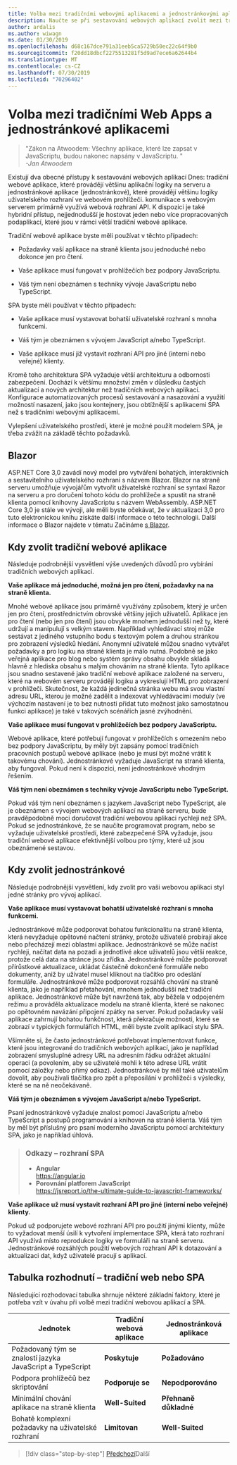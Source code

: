 ```yaml
---
title: Volba mezi tradičními webovými aplikacemi a jednostránkovými aplikacemi
description: Naučte se při sestavování webových aplikací zvolit mezi tradičními webovými aplikacemi a jednostránkové (Single Page Applications).
author: ardalis
ms.author: wiwagn
ms.date: 01/30/2019
ms.openlocfilehash: d68c167dce791a31eeb5ca5729b50ec22c64f9b0
ms.sourcegitcommit: f20dd18dbcf2275513281f5d9ad7ece6a62644b4
ms.translationtype: MT
ms.contentlocale: cs-CZ
ms.lasthandoff: 07/30/2019
ms.locfileid: "70296402"
---
```

# <a name="choose-between-traditional-web-apps-and-single-page-apps-spas"></a>Volba mezi tradičními Web Apps a jednostránkové aplikacemi

> "Zákon na Atwoodem: Všechny aplikace, které lze zapsat v JavaScriptu, budou nakonec napsány v JavaScriptu. "  
> _\-Jan Atwoodem_

Existují dva obecné přístupy k sestavování webových aplikací Dnes: tradiční webové aplikace, které provádějí většinu aplikační logiky na serveru a jednostránkové aplikace (jednostránkové), které provádějí většinu logiky uživatelského rozhraní ve webovém prohlížeči. komunikace s webovým serverem primárně využívá webová rozhraní API. K dispozici je také hybridní přístup, nejjednodušší je hostovat jeden nebo více propracovaných podaplikací, které jsou v rámci větší tradiční webové aplikace.

Tradiční webové aplikace byste měli používat v těchto případech:

- Požadavky vaší aplikace na straně klienta jsou jednoduché nebo dokonce jen pro čtení.

- Vaše aplikace musí fungovat v prohlížečích bez podpory JavaScriptu.

- Váš tým není obeznámen s techniky vývoje JavaScriptu nebo TypeScript.

SPA byste měli používat v těchto případech:

- Vaše aplikace musí vystavovat bohatší uživatelské rozhraní s mnoha funkcemi.

- Váš tým je obeznámen s vývojem JavaScript a/nebo TypeScript.

- Vaše aplikace musí již vystavit rozhraní API pro jiné (interní nebo veřejné) klienty.

Kromě toho architektura SPA vyžaduje větší architekturu a odbornosti zabezpečení. Dochází k většímu množství změn v důsledku častých aktualizací a nových architektur než tradičních webových aplikací. Konfigurace automatizovaných procesů sestavování a nasazování a využití možností nasazení, jako jsou kontejnery, jsou obtížnější s aplikacemi SPA než s tradičními webovými aplikacemi.

Vylepšení uživatelského prostředí, které je možné použít modelem SPA, je třeba zvážit na základě těchto požadavků.

## <a name="blazor"></a>Blazor

ASP.NET Core 3,0 zavádí nový model pro vytváření bohatých, interaktivních a sestavitelního uživatelského rozhraní s názvem Blazor. Blazor na straně serveru umožňuje vývojářům vytvořit uživatelské rozhraní se syntaxí Razor na serveru a pro doručení tohoto kódu do prohlížeče a spustit na straně klienta pomocí knihovny JavaScriptu s názvem WebAssembly. ASP.NET Core 3,0 je stále ve vývoji, ale měli byste očekávat, že v aktualizaci 3,0 pro tuto elektronickou knihu získáte další informace o této technologii. Další informace o Blazor najdete v tématu Začínáme [s Blazor](https://blazor.net/docs/get-started.html).

## <a name="when-to-choose-traditional-web-apps"></a>Kdy zvolit tradiční webové aplikace

Následuje podrobnější vysvětlení výše uvedených důvodů pro vybírání tradičních webových aplikací.

**Vaše aplikace má jednoduché, možná jen pro čtení, požadavky na na straně klienta.**

Mnohé webové aplikace jsou primárně využívány způsobem, který je určen jen pro čtení, prostřednictvím obrovské většiny jejich uživatelů. Aplikace jen pro čtení (nebo jen pro čtení) jsou obvykle mnohem jednodušší než ty, které udržují a manipulují s velkým stavem. Například vyhledávací stroj může sestávat z jediného vstupního bodu s textovým polem a druhou stránkou pro zobrazení výsledků hledání. Anonymní uživatelé můžou snadno vytvářet požadavky a pro logiku na straně klienta je málo nutná. Podobně se jako veřejná aplikace pro blog nebo systém správy obsahu obvykle skládá hlavně z hlediska obsahu s malým chováním na straně klienta. Tyto aplikace jsou snadno sestavené jako tradiční webové aplikace založené na serveru, které na webovém serveru provádějí logiku a vykreslují HTML pro zobrazení v prohlížeči. Skutečnost, že každá jedinečná stránka webu má svou vlastní adresu URL, kterou je možné zadělit a indexovat vyhledávacími moduly (ve výchozím nastavení je to bez nutnosti přidat tuto možnost jako samostatnou funkci aplikace) je také v takových scénářích jasné zvýhodnění.

**Vaše aplikace musí fungovat v prohlížečích bez podpory JavaScriptu.**

Webové aplikace, které potřebují fungovat v prohlížečích s omezením nebo bez podpory JavaScriptu, by měly být zapsány pomocí tradičních pracovních postupů webové aplikace (nebo je musí být možné vrátit k takovému chování). Jednostránkové vyžaduje JavaScript na straně klienta, aby fungoval. Pokud není k dispozici, není jednostránkové vhodným řešením.

**Váš tým není obeznámen s techniky vývoje JavaScriptu nebo TypeScript.**

Pokud váš tým není obeznámen s jazykem JavaScript nebo TypeScript, ale je obeznámen s vývojem webových aplikací na straně serveru, bude pravděpodobně moci doručovat tradiční webovou aplikaci rychleji než SPA. Pokud se jednostránkové, že se naučíte programovat program, nebo se vyžaduje uživatelské prostředí, které zabezpečené SPA vyžaduje, jsou tradiční webové aplikace efektivnější volbou pro týmy, které už jsou obeznámené sestavou.

## <a name="when-to-choose-spas"></a>Kdy zvolit jednostránkové

Následuje podrobnější vysvětlení, kdy zvolit pro vaši webovou aplikaci styl jedné stránky pro vývoj aplikací.

**Vaše aplikace musí vystavovat bohatší uživatelské rozhraní s mnoha funkcemi.**

Jednostránkové může podporovat bohatou funkcionalitu na straně klienta, která nevyžaduje opětovné načtení stránky, protože uživatelé probírají akce nebo přecházejí mezi oblastmi aplikace. Jednostránkové se může načíst rychleji, načítat data na pozadí a jednotlivé akce uživatelů jsou větší reakce, protože celá data na stránce jsou zřídka. Jednostránkové může podporovat přírůstkové aktualizace, ukládat částečně dokončené formuláře nebo dokumenty, aniž by uživatel musel kliknout na tlačítko pro odeslání formuláře. Jednostránkové může podporovat rozsáhlá chování na straně klienta, jako je například přetahování, mnohem jednodušší než tradiční aplikace. Jednostránkové může být navržená tak, aby běžela v odpojeném režimu a prováděla aktualizace modelu na straně klienta, které se nakonec po opětovném navázání připojení zpátky na server. Pokud požadavky vaší aplikace zahrnují bohatou funkčnost, která překračuje možnosti, které se zobrazí v typických formulářích HTML, měli byste zvolit aplikaci stylu SPA.

Všimněte si, že často jednostránkové potřebovat implementovat funkce, které jsou integrované do tradičních webových aplikací, jako je například zobrazení smysluplné adresy URL na adresním řádku odrážet aktuální operaci (a povolením, aby se uživatelé mohli k této adrese URL vrátit pomocí záložky nebo přímý odkaz). Jednostránkové by měl také uživatelům dovolit, aby používali tlačítka pro zpět a přeposílání v prohlížeči s výsledky, které se na ně neočekávaně.

**Váš tým je obeznámen s vývojem JavaScript a/nebo TypeScript.**

Psaní jednostránkové vyžaduje znalost pomocí JavaScriptu a/nebo TypeScript a postupů programování a knihoven na straně klienta. Váš tým by měl být příslušný pro psaní moderního JavaScriptu pomocí architektury SPA, jako je například úhlová.

> ### <a name="references--spa-frameworks"></a>Odkazy – rozhraní SPA
>
> - **Angular**  
>   <https://angular.io>
> - **Porovnání platforem JavaScript**  
>   <https://jsreport.io/the-ultimate-guide-to-javascript-frameworks/>

**Vaše aplikace už musí vystavit rozhraní API pro jiné (interní nebo veřejné) klienty.**

Pokud už podporujete webové rozhraní API pro použití jinými klienty, může to vyžadovat menší úsilí k vytvoření implementace SPA, která tato rozhraní API využívá místo reprodukce logiky ve formuláři na straně serveru. Jednostránkové rozsáhlých použití webových rozhraní API k dotazování a aktualizaci dat, když uživatelé pracují s aplikací.

## <a name="decision-table--traditional-web-or-spa"></a>Tabulka rozhodnutí – tradiční web nebo SPA

Následující rozhodovací tabulka shrnuje některé základní faktory, které je potřeba vzít v úvahu při volbě mezi tradiční webovou aplikací a SPA.

| **Jednotek**                                           | **Tradiční webová aplikace** | **Jednostránková aplikace** |
| ---------------------------------------------------- | ----------------------- | --------------------------- |
| Požadovaný tým se znalostí jazyka JavaScript a TypeScript | **Poskytuje**             | **Požadováno**                |
| Podpora prohlížečů bez skriptování                   | **Podporuje se**           | **Nepodporováno**           |
| Minimální chování aplikace na straně klienta             | **Well-Suited**         | **Přehnaně důkladné**                |
| Bohatě komplexní požadavky na uživatelské rozhraní            | **Limitovan**             | **Well-Suited**             |

>[!div class="step-by-step"]
>[Předchozí](modern-web-applications-characteristics.md)Další
>[](architectural-principles.md)
